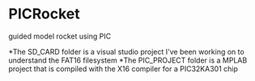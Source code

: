 # PICRocket
guided model rocket using PIC

*The SD_CARD folder is a visual studio project I've been working on to understand the FAT16 filesystem
*The PIC_PROJECT folder is a MPLAB project that is compiled with the X16 compiler for a PIC32KA301 chip